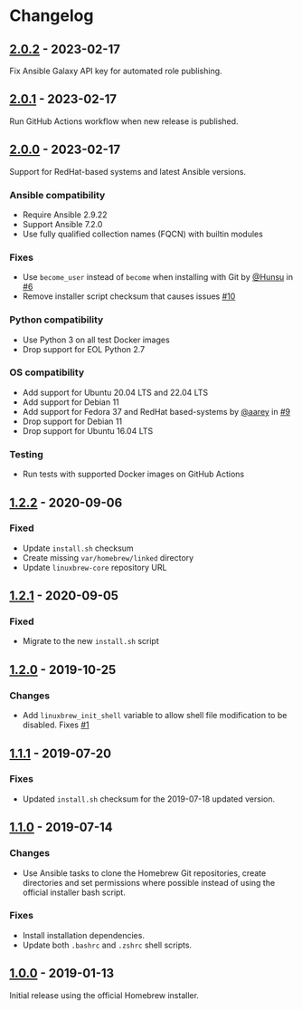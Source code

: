 # Changelog

## [2.0.2] - 2023-02-17

Fix Ansible Galaxy API key for automated role publishing.

[2.0.2]: https://github.com/markosamuli/ansible-linuxbrew/releases/tag/v2.0.2

## [2.0.1] - 2023-02-17

Run GitHub Actions workflow when new release is published.

[2.0.1]: https://github.com/markosamuli/ansible-linuxbrew/releases/tag/v2.0.1

## [2.0.0] - 2023-02-17

Support for RedHat-based systems and latest Ansible versions.

[2.0.0]: https://github.com/markosamuli/ansible-linuxbrew/releases/tag/v2.0.0

### Ansible compatibility

- Require Ansible 2.9.22
- Support Ansible 7.2.0
- Use fully qualified collection names (FQCN) with builtin modules

### Fixes

- Use `become_user` instead of `become` when installing with Git by [@Hunsu] in [#6]
- Remove installer script checksum that causes issues [#10]

[@hunsu]: https://github.com/Hunsu
[#6]: https://github.com/markosamuli/ansible-linuxbrew/pull/6
[#10]: https://github.com/markosamuli/ansible-linuxbrew/issues/10

### Python compatibility

- Use Python 3 on all test Docker images
- Drop support for EOL Python 2.7

### OS compatibility

- Add support for Ubuntu 20.04 LTS and 22.04 LTS
- Add support for Debian 11
- Add support for Fedora 37 and RedHat based-systems by [@aarey] in [#9]
- Drop support for Debian 11
- Drop support for Ubuntu 16.04 LTS

[@aarey]: https://github.com/aairey
[#9]: https://github.com/markosamuli/ansible-linuxbrew/pull/9

### Testing

- Run tests with supported Docker images on GitHub Actions

## [1.2.2] - 2020-09-06

### Fixed

- Update `install.sh` checksum
- Create missing `var/homebrew/linked` directory
- Update `linuxbrew-core` repository URL

## [1.2.1] - 2020-09-05

### Fixed

- Migrate to the new `install.sh` script

## [1.2.0] - 2019-10-25

### Changes

- Add `linuxbrew_init_shell` variable to allow shell file modification to be
  disabled. Fixes [#1]

## [1.1.1] - 2019-07-20

### Fixes

- Updated `install.sh` checksum for the 2019-07-18 updated version.

## [1.1.0] - 2019-07-14

### Changes

- Use Ansible tasks to clone the Homebrew Git repositories, create directories
  and set permissions where possible instead of using the official installer
  bash script.

### Fixes

- Install installation dependencies.
- Update both `.bashrc` and `.zshrc` shell scripts.

## [1.0.0] - 2019-01-13

Initial release using the official Homebrew installer.

[1.2.2]: https://github.com/markosamuli/ansible-linuxbrew/releases/tag/v1.2.2
[1.2.1]: https://github.com/markosamuli/ansible-linuxbrew/releases/tag/v1.2.1
[1.2.0]: https://github.com/markosamuli/ansible-linuxbrew/releases/tag/v1.2.0
[1.1.1]: https://github.com/markosamuli/ansible-linuxbrew/releases/tag/v1.1.1
[1.1.0]: https://github.com/markosamuli/ansible-linuxbrew/releases/tag/v1.1.0
[1.0.0]: https://github.com/markosamuli/ansible-linuxbrew/releases/tag/v1.0.0
[#1]: https://github.com/markosamuli/ansible-linuxbrew/issues/1
